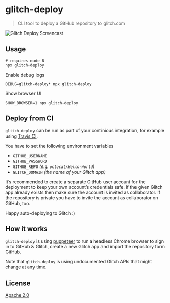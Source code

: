 # glitch-deploy

> CLI tool to deploy a GitHub repository to glitch.com

![Glitch Deploy Screencast](/assets/glitch-deploy-screencast.gif?raw=true)

## Usage

```
# requires node 8
npx glitch-deploy
```

Enable debug logs

```
DEBUG=glitch-deploy* npx glitch-deploy
```

Show browser UI

```
SHOW_BROWSER=1 npx glitch-deploy
```

## Deploy from CI

`glitch-deploy` can be run as part of your continious integration, for example
using [Travis CI](https://travis-ci.org/).

You have to set the following environment variables

- `GITHUB_USERNAME`
- `GITHUB_PASSWORD`
- `GITHUB_REPO` _(e.g. `octocat/Hello-World`)_
- `GLITCH_DOMAIN` _(the name of your Glitch app)_

It’s recommended to create a separate GitHub user account for the deployment to
keep your own account’s credentials safe. If the given Glitch app already exists
then make sure the account is invited as collaborator. If the repository is
private you have to invite the account as collaborator on GitHub, too.

Happy auto-deploying to Glitch :)

## How it works

`glitch-deploy` is using [puppeteer](https://github.com/GoogleChrome/puppeteer)
to run a headless Chrome browser to sign in to GitHub & Glitch, create a new
Glitch app and import the repository form GitHub.

Note that `glitch-deploy` is using undocumented Glitch APIs that might change at
any time.

## License

[Apache 2.0](LICENSE)

